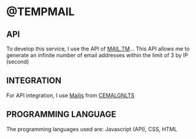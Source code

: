 # @TEMPMAIL

## API
To develop this service, I use the API of [MAIL.TM](https://api.mail.tm/)... This API allows me to generate an infinite number of email addresses within the limit of 3 by IP (second)

## INTEGRATION
For API integration, I use [Mailjs](https://github.com/cemalgnlts/Mailjs) from [CEMALGNLTS](https://github.com/cemalgnlts)

## PROGRAMMING LANGUAGE
The programming languages used are: Javascript (API), CSS, HTML
